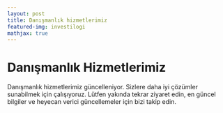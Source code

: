 ```yaml
---
layout: post
title: Danışmanlık hizmetlerimiz 
featured-img: investilogi
mathjax: true
---
```



<html>
</head>
<body>
    <h1>Danışmanlık Hizmetlerimiz</h1>
    <p>Danışmanlık hizmetlerimiz güncelleniyor. Sizlere daha iyi çözümler sunabilmek için çalışıyoruz. Lütfen yakında tekrar ziyaret edin, en güncel bilgiler ve heyecan verici güncellemeler için bizi takip edin.</p>
</body>
</html>
